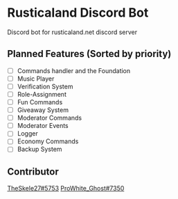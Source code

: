 # Rusticaland Discord Bot
Discord bot for rusticaland.net discord server


## Planned Features (Sorted by priority)
 - [ ] Commands handler and the Foundation
 - [ ] Music Player
 - [ ] Verification System
 - [ ] Role-Assignment
 - [ ] Fun Commands
 - [ ] Giveaway System
 - [ ] Moderator Commands
 - [ ] Moderator Events
 - [ ] Logger
 - [ ] Economy Commands
 - [ ] Backup System

## Contributor
[TheSkele27#5753](https://github.com/TheSkele27)
[ProWhite_Ghost#7350](https://github.com/ProWhiteGhost)